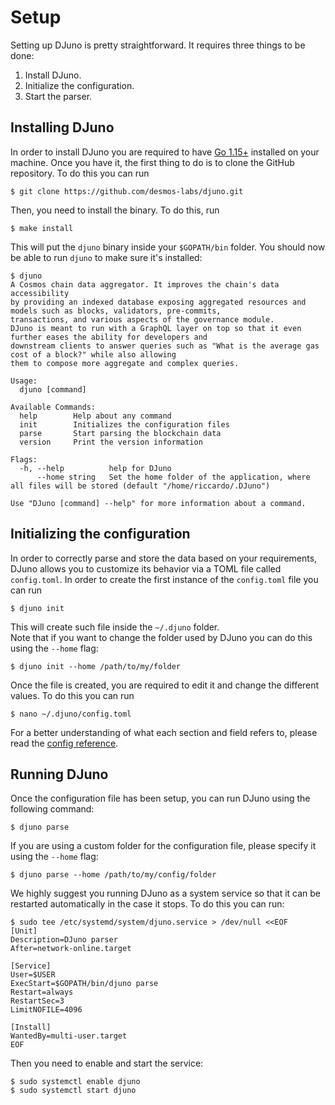 # Setup 
Setting up DJuno is pretty straightforward. It requires three things to be done:
1. Install DJuno.
1. Initialize the configuration. 
2. Start the parser. 

## Installing DJuno
In order to install DJuno you are required to have [Go 1.15+](https://golang.org/dl/) installed on your machine. Once you have it, the first thing to do is to clone the GitHub repository. To do this you can run

```shell
$ git clone https://github.com/desmos-labs/djuno.git
```

Then, you need to install the binary. To do this, run 

```shell
$ make install
```

This will put the `djuno` binary inside your `$GOPATH/bin` folder. You should now be able to run `djuno` to make sure it's installed: 

```shell
$ djuno
A Cosmos chain data aggregator. It improves the chain's data accessibility
by providing an indexed database exposing aggregated resources and models such as blocks, validators, pre-commits, 
transactions, and various aspects of the governance module. 
DJuno is meant to run with a GraphQL layer on top so that it even further eases the ability for developers and
downstream clients to answer queries such as "What is the average gas cost of a block?" while also allowing
them to compose more aggregate and complex queries.

Usage:
  djuno [command]

Available Commands:
  help        Help about any command
  init        Initializes the configuration files
  parse       Start parsing the blockchain data
  version     Print the version information

Flags:
  -h, --help          help for DJuno
      --home string   Set the home folder of the application, where all files will be stored (default "/home/riccardo/.DJuno")

Use "DJuno [command] --help" for more information about a command.
```

## Initializing the configuration
In order to correctly parse and store the data based on your requirements, DJuno allows you to customize its behavior via a TOML file called `config.toml`. In order to create the first instance of the `config.toml` file you can run

```shell
$ djuno init
```

This will create such file inside the `~/.djuno` folder.  
Note that if you want to change the folder used by DJuno you can do this using the `--home` flag: 

```shell
$ djuno init --home /path/to/my/folder
```

Once the file is created, you are required to edit it and change the different values. To do this you can run 

```shell
$ nano ~/.djuno/config.toml
```

For a better understanding of what each section and field refers to, please read the [config reference](config.md). 

## Running DJuno 
Once the configuration file has been setup, you can run DJuno using the following command: 

```shell
$ djuno parse
```

If you are using a custom folder for the configuration file, please specify it using the `--home` flag: 


```shell
$ djuno parse --home /path/to/my/config/folder
```

We highly suggest you running DJuno as a system service so that it can be restarted automatically in the case it stops. To do this you can run: 

```shell
$ sudo tee /etc/systemd/system/djuno.service > /dev/null <<EOF
[Unit]
Description=DJuno parser
After=network-online.target

[Service]
User=$USER
ExecStart=$GOPATH/bin/djuno parse
Restart=always
RestartSec=3
LimitNOFILE=4096

[Install]
WantedBy=multi-user.target
EOF
```

Then you need to enable and start the service:

```shell
$ sudo systemctl enable djuno
$ sudo systemctl start djuno
```